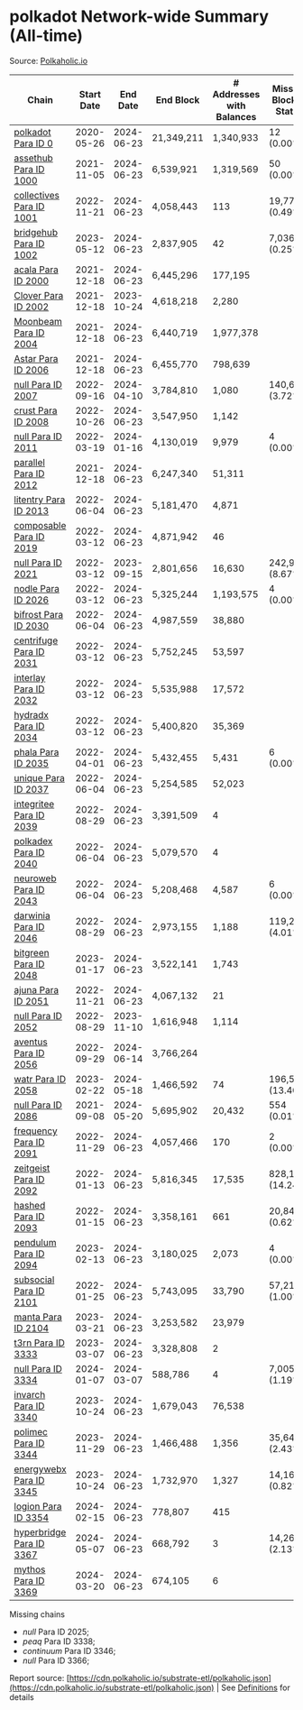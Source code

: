 # polkadot Network-wide Summary (All-time)

Source: [Polkaholic.io](https://polkaholic.io)


| Chain            | Start Date | End Date | End Block | # Addresses with Balances | Missing Blocks / Status |
| ---------------- | ---------- | ---------| --------- | ------------------------- | ----------------------- |
| [polkadot Para ID 0](/polkadot/0-polkadot) | 2020-05-26 | 2024-06-23 | 21,349,211 |  1,340,933 | 12 (0.00%)  |
| [assethub Para ID 1000](/polkadot/1000-assethub) | 2021-11-05 | 2024-06-23 | 6,539,921 |  1,319,569 | 50 (0.00%)  |
| [collectives Para ID 1001](/polkadot/1001-collectives) | 2022-11-21 | 2024-06-23 | 4,058,443 |  113 | 19,774 (0.49%)  |
| [bridgehub Para ID 1002](/polkadot/1002-bridgehub) | 2023-05-12 | 2024-06-23 | 2,837,905 |  42 | 7,036 (0.25%)  |
| [acala Para ID 2000](/polkadot/2000-acala) | 2021-12-18 | 2024-06-23 | 6,445,296 |  177,195 |    |
| [Clover Para ID 2002](/polkadot/2002-clover) | 2021-12-18 | 2023-10-24 | 4,618,218 |  2,280 |    |
| [Moonbeam Para ID 2004](/polkadot/2004-moonbeam) | 2021-12-18 | 2024-06-23 | 6,440,719 |  1,977,378 |    |
| [Astar Para ID 2006](/polkadot/2006-astar) | 2021-12-18 | 2024-06-23 | 6,455,770 |  798,639 |    |
| [null Para ID 2007](/polkadot/2007-kapex) | 2022-09-16 | 2024-04-10 | 3,784,810 |  1,080 | 140,668 (3.72%)  |
| [crust Para ID 2008](/polkadot/2008-crust) | 2022-10-26 | 2024-06-23 | 3,547,950 |  1,142 |    |
| [null Para ID 2011](/polkadot/2011-equilibrium) | 2022-03-19 | 2024-01-16 | 4,130,019 |  9,979 | 4 (0.00%)  |
| [parallel Para ID 2012](/polkadot/2012-parallel) | 2021-12-18 | 2024-06-23 | 6,247,340 |  51,311 |    |
| [litentry Para ID 2013](/polkadot/2013-litentry) | 2022-06-04 | 2024-06-23 | 5,181,470 |  4,871 |    |
| [composable Para ID 2019](/polkadot/2019-composable) | 2022-03-12 | 2024-06-23 | 4,871,942 |  46 |    |
| [null Para ID 2021](/polkadot/2021-efinity) | 2022-03-12 | 2023-09-15 | 2,801,656 |  16,630 | 242,949 (8.67%)  |
| [nodle Para ID 2026](/polkadot/2026-nodle) | 2022-03-12 | 2024-06-23 | 5,325,244 |  1,193,575 | 4 (0.00%)  |
| [bifrost Para ID 2030](/polkadot/2030-bifrost) | 2022-06-04 | 2024-06-23 | 4,987,559 |  38,880 |    |
| [centrifuge Para ID 2031](/polkadot/2031-centrifuge) | 2022-03-12 | 2024-06-23 | 5,752,245 |  53,597 |    |
| [interlay Para ID 2032](/polkadot/2032-interlay) | 2022-03-12 | 2024-06-23 | 5,535,988 |  17,572 |    |
| [hydradx Para ID 2034](/polkadot/2034-hydradx) | 2022-03-12 | 2024-06-23 | 5,400,820 |  35,369 |    |
| [phala Para ID 2035](/polkadot/2035-phala) | 2022-04-01 | 2024-06-23 | 5,432,455 |  5,431 | 6 (0.00%)  |
| [unique Para ID 2037](/polkadot/2037-unique) | 2022-06-04 | 2024-06-23 | 5,254,585 |  52,023 |    |
| [integritee Para ID 2039](/polkadot/2039-integritee) | 2022-08-29 | 2024-06-23 | 3,391,509 |  4 |    |
| [polkadex Para ID 2040](/polkadot/2040-polkadex) | 2022-06-04 | 2024-06-23 | 5,079,570 |  4 |    |
| [neuroweb Para ID 2043](/polkadot/2043-neuroweb) | 2022-06-04 | 2024-06-23 | 5,208,468 |  4,587 | 6 (0.00%)  |
| [darwinia Para ID 2046](/polkadot/2046-darwinia) | 2022-08-29 | 2024-06-23 | 2,973,155 |  1,188 | 119,220 (4.01%)  |
| [bitgreen Para ID 2048](/polkadot/2048-bitgreen) | 2023-01-17 | 2024-06-23 | 3,522,141 |  1,743 |    |
| [ajuna Para ID 2051](/polkadot/2051-ajuna) | 2022-11-21 | 2024-06-23 | 4,067,132 |  21 |    |
| [null Para ID 2052](/polkadot/2052-polkadot-parathread-2052) | 2022-08-29 | 2023-11-10 | 1,616,948 |  1,114 |    |
| [aventus Para ID 2056](/polkadot/2056-aventus) | 2022-09-29 | 2024-06-14 | 3,766,264 |   |    |
| [watr Para ID 2058](/polkadot/2058-watr) | 2023-02-22 | 2024-05-18 | 1,466,592 |  74 | 196,567 (13.40%)  |
| [null Para ID 2086](/polkadot/2086-kilt) | 2021-09-08 | 2024-05-20 | 5,695,902 |  20,432 | 554 (0.01%)  |
| [frequency Para ID 2091](/polkadot/2091-frequency) | 2022-11-29 | 2024-06-23 | 4,057,466 |  170 | 2 (0.00%)  |
| [zeitgeist Para ID 2092](/polkadot/2092-zeitgeist) | 2022-01-13 | 2024-06-23 | 5,816,345 |  17,535 | 828,192 (14.24%)  |
| [hashed Para ID 2093](/polkadot/2093-hashed) | 2022-01-15 | 2024-06-23 | 3,358,161 |  661 | 20,847 (0.62%)  |
| [pendulum Para ID 2094](/polkadot/2094-pendulum) | 2023-02-13 | 2024-06-23 | 3,180,025 |  2,073 | 4 (0.00%)  |
| [subsocial Para ID 2101](/polkadot/2101-subsocial) | 2022-01-25 | 2024-06-23 | 5,743,095 |  33,790 | 57,214 (1.00%)  |
| [manta Para ID 2104](/polkadot/2104-manta) | 2023-03-21 | 2024-06-23 | 3,253,582 |  23,979 |    |
| [t3rn Para ID 3333](/polkadot/3333-t3rn) | 2023-03-07 | 2024-06-23 | 3,328,808 |  2 |    |
| [null Para ID 3334](/polkadot/3334-polkadot-parathread-3334) | 2024-01-07 | 2024-03-07 | 588,786 |  4 | 7,005 (1.19%)  |
| [invarch Para ID 3340](/polkadot/3340-invarch) | 2023-10-24 | 2024-06-23 | 1,679,043 |  76,538 |    |
| [polimec Para ID 3344](/polkadot/3344-polimec) | 2023-11-29 | 2024-06-23 | 1,466,488 |  1,356 | 35,644 (2.43%)  |
| [energywebx Para ID 3345](/polkadot/3345-energywebx) | 2023-10-24 | 2024-06-23 | 1,732,970 |  1,327 | 14,163 (0.82%)  |
| [logion Para ID 3354](/polkadot/3354-logion) | 2024-02-15 | 2024-06-23 | 778,807 |  415 |    |
| [hyperbridge Para ID 3367](/polkadot/3367-hyperbridge) | 2024-05-07 | 2024-06-23 | 668,792 |  3 | 14,262 (2.13%)  |
| [mythos Para ID 3369](/polkadot/3369-mythos) | 2024-03-20 | 2024-06-23 | 674,105 |  6 |    |

Missing chains


* *null* Para ID 2025; 
* *peaq* Para ID 3338; 
* *continuum* Para ID 3346; 
* *null* Para ID 3366; 

Report source: [https://cdn.polkaholic.io/substrate-etl/polkaholic.json](https://cdn.polkaholic.io/substrate-etl/polkaholic.json) | See [Definitions](/DEFINITIONS.md) for details
